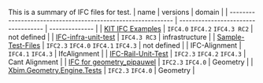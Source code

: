 This is a summary of IFC files for test.
| name                                                         | versions                            | domain         |
| ------------------------------------------------------------ | ----------------------------------- | -------------- |
| [KIT IFC Examples](https://www.ifcwiki.org/index.php?title=KIT_IFC_Examples) | `IFC4.0` `IFC4.2` `IFC4.3 RC2`      | not defined    |
| [IFC-infra-unit-test](https://github.com/bSI-InfraRoom/IFC-infra-unit-test) | `IFC4.3 RC3`                        | infrastructure |
| [Sample-Test-Files](https://github.com/buildingSMART/Sample-Test-Files) | `IFC2.3` `IFC4.0` `IFC4.1` `IFC4.3` | not defined    |
| IFC-Alignment                                                | `IFC4.1` `IFC4.3`                   | IfcAlignment   |
| [IFC-Rail-Unit-Test](https://github.com/BenzclyZhang/IFC-Rail-Unit-Test) | `IFC2.3` `IFC4.2` `IFC4.3`          | Cant Alignment |
| [IFC for geometry_pipauwel](https://users.ugent.be/~pipauwel/AUTCON2017_ifclists/0_IFCSPF/) | `IFC2.3` `IFC4.0`                   | Geometry       |
| [Xbim.Geometry.Engine.Tests](https://github.com/xBimTeam/XbimGeometry/tree/22f8c436f927c38dc76dfb75ec1814c9f92b599e/Xbim.Geometry.Engine.Tests) | `IFC2.3` `IFC4.0`                   | Geometry       |
